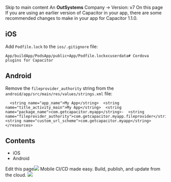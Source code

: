 Skip to main content
An **OutSystems** Company →
Version: v7
On this page
If you are using an earlier version of Capacitor in your app, there are some recommended changes to make in your app for Capacitor 1.1.0.
## iOS​
Add `Podfile.lock` to the `ios/.gitignore` file:
```
App/buildApp/PodsApp/public+App/Podfile.lockxcuserdata# Cordova plugins for Capacitor
```

## Android​
Remove the `fileprovider_authority` string from the `android/app/src/main/res/values/strings.xml` file:
```
  <string name="app_name">My App</string>  <string name="title_activity_main">My App</string>  <string name="package_name">com.getcapacitor.myapp</string>-  <string name="fileprovider_authority">com.getcapacitor.myapp.fileprovider</string>  <string name="custom_url_scheme">com.getcapacitor.myapp</string></resources>
```

## Contents
  * iOS
  * Android


Edit this page![](https://images.prismic.io/ionicframeworkcom/50ede1c5-d69d-4c9d-bf0d-4c9ab7c14724_doc-ad-appflow.png?auto=compress,format&rect=0,0,280,200&w=280&h=200)
Mobile CI/CD made easy. Build, publish, and update from the cloud.
![](https://cdn.bizible.com/ipv?_biz_r=&_biz_h=802059049&_biz_u=bfa08d03ffe94cbc8ad825d7c77fcc94&_biz_l=https%3A%2F%2Fcapacitorjs.com%2Fdocs%2Fupdating%2F1-1&_biz_t=1739803066248&_biz_i=Updating%20to%201.1%20%7C%20Capacitor%20Documentation&_biz_n=27&rnd=316447&cdn_o=a&_biz_z=1739803066248)

